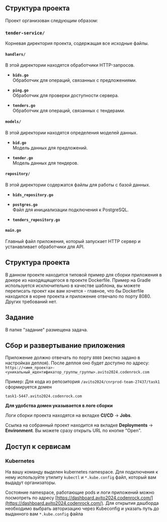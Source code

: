 ## Структура проекта

Проект организован следующим образом:

### `tender-service/`

Корневая директория проекта, содержащая все исходные файлы.

#### `handlers/`

В этой директории находятся обработчики HTTP-запросов.

- **`bids.go`**  
  Обработчик для операций, связанных с предложениями.
  
- **`ping.go`**  
  Обработчик для проверки доступности сервера.

- **`tenders.go`**  
  Обработчик для операций, связанных с тендерами.

#### `models/`

В этой директории находятся определения моделей данных.

- **`bid.go`**  
  Модель данных для предложений.

- **`tender.go`**  
  Модель данных для тендеров.

#### `repository/`

В этой директории содержатся файлы для работы с базой данных.

- **`bids_repository.go`**  

- **`postgres.go`**  
  Файл для инициализации подключения к PostgreSQL.

- **`tenders_repository.go`**  

#### `main.go`

Главный файл приложения, который запускает HTTP сервер и устанавливает обработчики для API.

## Структура проекта
В данном проекте находится типовой пример для сборки приложения в докере из находящящегося в проекте Dockerfile. Пример на Gradle используется исключительно в качестве шаблона, вы можете переписать проект как вам хочется - главное, что бы Dockerfile находился в корне проекта и приложение отвечало по порту 8080. Других требований нет.

## Задание
В папке "задание" размещена задача.

## Сбор и развертывание приложения
Приложение должно отвечать по порту `8080` (жестко задано в настройках деплоя). После деплоя оно будет доступно по адресу: `https://<имя_проекта>-<уникальный_идентификатор_группы_группы>.avito2024.codenrock.com`

Пример: Для кода из репозитория `/avito2024/cnrprod-team-27437/task1` сформируется домен

```
task1-5447.avito2024.codenrock.com
```

**Для удобства домен указывается в логе сборки**

Логи сборки проекта находятся на вкладке **CI/CD** -> **Jobs**.

Ссылка на собранный проект находится на вкладке **Deployments** -> **Environment**. Вы можете сразу открыть URL по кнопке "Open".

## Доступ к сервисам

### Kubernetes
На вашу команду выделен kubernetes namespace. Для подключения к нему используйте утилиту `kubectl` и `*.kube.config` файл, который вам выдадут организаторы.

Состояние namespace, работающие pods и логи приложений можно посмотреть по адресу [https://dashboard.avito2024.codenrock.com/](https://dashboard.avito2024.codenrock.com/). Для открытия дашборда необходимо выбрать авторизацию через Kubeconfig и указать путь до выданного вам `*.kube.config` файла



